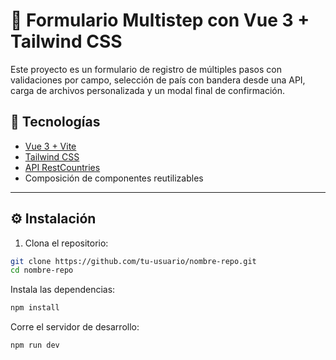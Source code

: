 # 🧾 Formulario Multistep con Vue 3 + Tailwind CSS

Este proyecto es un formulario de registro de múltiples pasos con validaciones por campo, selección de país con bandera desde una API, carga de archivos personalizada y un modal final de confirmación.

## 🚀 Tecnologías

- [Vue 3 + Vite](https://vitejs.dev/)
- [Tailwind CSS](https://tailwindcss.com/)
- [API RestCountries](https://restcountries.com/)
- Composición de componentes reutilizables

---

## ⚙️ Instalación

1. Clona el repositorio:

```bash
git clone https://github.com/tu-usuario/nombre-repo.git
cd nombre-repo
```


Instala las dependencias:

```bash
npm install
```

Corre el servidor de desarrollo:

```bash
npm run dev
```